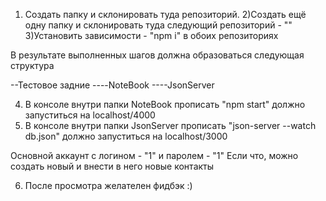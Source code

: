 1) Создать папку и склонировать туда репозиторий.
2)Создать ещё одну папку и склонировать туда следующий репозиторий - ""
3)Установить зависимости - "npm i" в обоих репозиториях


В результате выполненных шагов должна образоваться следующая структура

--Тестовое задние
----NoteBook
----JsonServer

4) В консоле внутри папки NoteBook прописать "npm start" должно запуститься на localhost/4000
5) В консоле внутри папки JsonServer прописать "json-server --watch db.json" должно запуститься на localhost/3000

Основной аккаунт с логином - "1" и паролем - "1"
Если что, можно создать новый и внести в него новые контакты

6) После просмотра желателен фидбэк :)